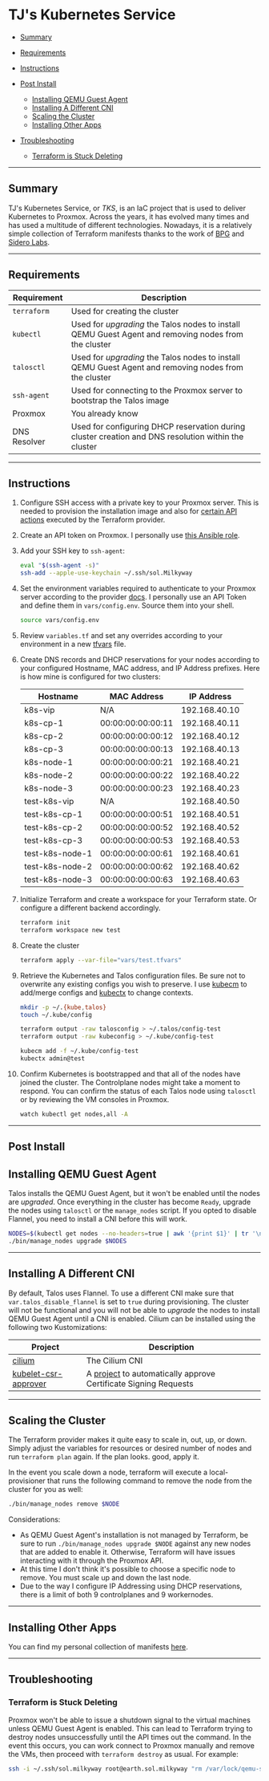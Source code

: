 # TJ's Kubernetes Service

* [Summary](#summary)
* [Requirements](#requirements)
* [Instructions](#instructions)
* [Post Install](#post-install)
  * [Installing QEMU Guest Agent](#installing-qemu-guest-agent)
  * [Installing A Different CNI](#installing-a-different-cni)
  * [Scaling the Cluster](#scaling-the-cluster)
  * [Installing Other Apps](#installing-other-apps)

* [Troubleshooting](#troubleshooting)
  * [Terraform is Stuck Deleting](#terraform-is-stuck-deleting)


<hr>

## Summary

TJ's Kubernetes Service, or *TKS*, is an IaC project that is used to deliver Kubernetes to Proxmox. Across the years, it has evolved many times and has used a multitude of different technologies. Nowadays, it is a relatively simple collection of Terraform manifests thanks to the work of [BPG](https://github.com/bpg/terraform-provider-proxmox) and [Sidero Labs](https://github.com/siderolabs/terraform-provider-talos).

<hr>

## Requirements

| Requirement  | Description                                                  |
| ------------ | ------------------------------------------------------------ |
| `terraform`  | Used for creating the cluster                                |
| `kubectl`    | Used for *upgrading* the Talos nodes to install QEMU Guest Agent and removing nodes from the cluster |
| `talosctl`   | Used for *upgrading* the Talos nodes to install QEMU Guest Agent and removing nodes from the cluster |
| `ssh-agent`  | Used for connecting to the Proxmox server to bootstrap the Talos image |
| Proxmox      | You already know                                             |
| DNS Resolver | Used for configuring DHCP reservation during cluster creation and DNS resolution within the cluster |

<hr>

## Instructions

1. Configure SSH access with a private key to your Proxmox server. This is needed to provision the installation image and also for [certain API actions](https://registry.terraform.io/providers/bpg/proxmox/latest/docs#api-token-authentication) executed by the Terraform provider.

2. Create an API token on Proxmox. I personally use [this Ansible role](https://github.com/zimmertr/Bootstrap-Proxmox/blob/master/roles/configure_terraform_user/tasks/main.yml).

3. Add your SSH key to `ssh-agent`:

   ```bash
   eval "$(ssh-agent -s)"
   ssh-add --apple-use-keychain ~/.ssh/sol.Milkyway
   ```

4. Set the environment variables required to authenticate to your Proxmox server according to the provider [docs](https://registry.terraform.io/providers/bpg/proxmox/latest/docs#authentication).  I personally use an API Token and define them in `vars/config.env`. Source them into your shell.

   ```bash
   source vars/config.env
   ```

5. Review `variables.tf` and set any overrides according to your environment in a new [tfvars](https://developer.hashicorp.com/terraform/language/values/variables#variable-definitions-tfvars-files) file.

6. Create DNS records and DHCP reservations for your nodes according to your configured Hostname, MAC address, and IP Address prefixes. Here is how mine is configured for two clusters:

   | Hostname        | MAC Address       | IP Address    |
   | --------------- | ----------------- | ------------- |
   | k8s-vip         | N/A               | 192.168.40.10 |
   | k8s-cp-1        | 00:00:00:00:00:11 | 192.168.40.11 |
   | k8s-cp-2        | 00:00:00:00:00:12 | 192.168.40.12 |
   | k8s-cp-3        | 00:00:00:00:00:13 | 192.168.40.13 |
   | k8s-node-1      | 00:00:00:00:00:21 | 192.168.40.21 |
   | k8s-node-2      | 00:00:00:00:00:22 | 192.168.40.22 |
   | k8s-node-3      | 00:00:00:00:00:23 | 192.168.40.23 |
   | test-k8s-vip    | N/A               | 192.168.40.50 |
   | test-k8s-cp-1   | 00:00:00:00:00:51 | 192.168.40.51 |
   | test-k8s-cp-2   | 00:00:00:00:00:52 | 192.168.40.52 |
   | test-k8s-cp-3   | 00:00:00:00:00:53 | 192.168.40.53 |
   | test-k8s-node-1 | 00:00:00:00:00:61 | 192.168.40.61 |
   | test-k8s-node-2 | 00:00:00:00:00:62 | 192.168.40.62 |
   | test-k8s-node-3 | 00:00:00:00:00:63 | 192.168.40.63 |

7. Initialize Terraform and create a workspace for your Terraform state. Or configure a different backend accordingly.

   ```bash
   terraform init
   terraform workspace new test
   ```

8. Create the cluster

   ```bash
   terraform apply --var-file="vars/test.tfvars"
   ```

9. Retrieve the Kubernetes and Talos configuration files. Be sure not to overwrite any existing configs you wish to preserve. I use [kubecm](https://github.com/sunny0826/kubecm) to add/merge configs and [kubectx](https://github.com/ahmetb/kubectx) to change contexts.

   ```bash
   mkdir -p ~/.{kube,talos}
   touch ~/.kube/config

   terraform output -raw talosconfig > ~/.talos/config-test
   terraform output -raw kubeconfig > ~/.kube/config-test

   kubecm add -f ~/.kube/config-test
   kubectx admin@test
   ```

10. Confirm Kubernetes is bootstrapped and that all of the nodes have joined the cluster. The Controlplane nodes might take a moment to respond. You can confirm the status of each Talos node using `talosctl` or by reviewing the VM consoles in Proxmox.

    ```bash
    watch kubectl get nodes,all -A
    ```

<hr>

## Post Install

## Installing QEMU Guest Agent

Talos installs the QEMU Guest Agent, but it won't be enabled until the nodes are _upgraded_. Once everything in the cluster has become `Ready`, upgrade the nodes using `talosctl` or the `manage_nodes` script. If you opted to disable Flannel, you need to install a CNI before this will work.

```bash
NODES=$(kubectl get nodes --no-headers=true | awk '{print $1}' | tr '\n' ',')
./bin/manage_nodes upgrade $NODES
```

<hr>

## Installing A Different CNI

By default, Talos uses Flannel. To use a different CNI make sure that `var.talos_disable_flannel` is set to `true` during provisioning. The cluster will not be functional and you will not be able to _upgrade_ the nodes to install QEMU Guest Agent until a CNI is enabled. Cilium can be installed using the following two Kustomizations:

| Project                                                      | Description                                                  |
| ------------------------------------------------------------ | ------------------------------------------------------------ |
| [cilium](https://github.com/zimmertr/Kubernetes-Manifests/tree/main/core/cilium) | The Cilium CNI                                               |
| [kubelet-csr-approver](https://github.com/zimmertr/Kubernetes-Manifests/tree/main/core/kubelet-csr-approver) | A [project](https://github.com/postfinance/kubelet-csr-approver) to automatically approve Certificate Signing Requests |

<hr>

## Scaling the Cluster

The Terraform provider makes it quite easy to scale in, out, up, or down. Simply adjust the variables for resources or desired number of nodes and run `terraform plan` again. If the plan looks. good, apply it.

In the event you scale down a node, terraform will execute a local-provisioner that runs the following command to remove the node from the cluster for you as well:

```bash
./bin/manage_nodes remove $NODE
```

Considerations:

* As QEMU Guest Agent's installation is not managed by Terraform, be sure to run `./bin/manage_nodes upgrade $NODE` against any new nodes that are added to enable it. Otherwise, Terraform will have issues interacting with it through the Proxmox API.
* At this time I don't think it's possible to choose a specific node to remove. You must scale up and down the last node.
* Due to the way I configure IP Addressing using DHCP reservations, there is a limit of both 9 controlplanes and 9 workernodes.

<hr>

## Installing Other Apps

You can find my personal collection of manifests [here](https://github.com/zimmertr/Application-Manifests).

<hr>

## Troubleshooting

### Terraform is Stuck Deleting

Proxmox won't be able to issue a shutdown signal to the virtual machines unless QEMU Guest Agent is enabled. This can lead to Terraform trying to destroy nodes unsuccessfully until the API times out the command. In the event this occurs, you can work connect to Proxmox manually and remove the VMs, then proceed with `terraform destroy` as usual. For example:

```bash
ssh -i ~/.ssh/sol.milkyway root@earth.sol.milkyway "rm /var/lock/qemu-server/lock-*; qm list | grep 40 | awk '{print \$1}' | xargs -L1 qm stop && sleep 5 && qm list | grep 40 | awk '{print \$1}' | xargs -L1 qm destroy"
```
